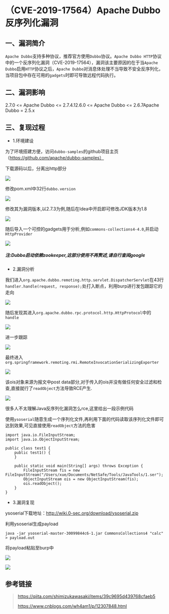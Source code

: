 （CVE-2019-17564）Apache Dubbo 反序列化漏洞
===========================================

一、漏洞简介
------------

`Apache Dubbo`支持多种协议，推荐官方使用`Dubbo`协议。`Apache Dubbo HTTP`协议中的一个反序列化漏洞（CVE-2019-17564），漏洞该主要原因的在于当`Apache Dubbo`启用`HTTP`协议之后，`Apache Dubbo`对消息体处理不当导致不安全反序列化，当项目包中存在可用的`gadgets`时即可导致远程代码执行。

二、漏洞影响
------------

2.7.0 \<= Apache Dubbo \<= 2.7.4.12.6.0 \<= Apache Dubbo \<= 2.6.7Apache Dubbo = 2.5.x

三、复现过程
------------

-   1.环境建设

为了环境搭建方便，访问`dubbo-samples`的github项目主页（https://github.com/apache/dubbo-samples）

下载源码以后，分离出http部分

![](/Users/aresx/Documents/VulWiki/.resource/(CVE-2019-17564)ApacheDubbo反序列化漏洞/media/rId24.png)

修改pom.xml中32行`dubbo.version`

![](/Users/aresx/Documents/VulWiki/.resource/(CVE-2019-17564)ApacheDubbo反序列化漏洞/media/rId25.png)

修改其为漏洞版本,以2.7.3为例,随后在Idea中开启即可修改JDK版本为1.8

![](/Users/aresx/Documents/VulWiki/.resource/(CVE-2019-17564)ApacheDubbo反序列化漏洞/media/rId26.png)

随后导入一个可控的gadgets用于分析,例如`commons-collections4-4.0`,并启动`HttpProvider`

![](/Users/aresx/Documents/VulWiki/.resource/(CVE-2019-17564)ApacheDubbo反序列化漏洞/media/rId27.png)

##### 注:Dubbo启动依赖zookeeper,这部分使用不再赘述,请自行查阅google

-   2.漏洞分析

我们进入`org.apache.dubbo.remoting.http.servlet.DispatcherServlet`在43行`handler.handle(request, response);`处打入断点，利用burp进行发包跟踪它的走向

![](/Users/aresx/Documents/VulWiki/.resource/(CVE-2019-17564)ApacheDubbo反序列化漏洞/media/rId29.png)

随后发现其进入`org.apache.dubbo.rpc.protocol.http.HttpProtocol`中的`handle`

![](/Users/aresx/Documents/VulWiki/.resource/(CVE-2019-17564)ApacheDubbo反序列化漏洞/media/rId30.png)

进一步跟踪

![](/Users/aresx/Documents/VulWiki/.resource/(CVE-2019-17564)ApacheDubbo反序列化漏洞/media/rId31.png)

最终进入`org.springframework.remoting.rmi.RemoteInvocationSerializingExporter`

![](/Users/aresx/Documents/VulWiki/.resource/(CVE-2019-17564)ApacheDubbo反序列化漏洞/media/rId32.png)

该ois对象来源为报文中post
data部分,对于传入的ois并没有做任何安全过滤和检查,直接就行了`readObject`方法导致RCE产生.

![](/Users/aresx/Documents/VulWiki/.resource/(CVE-2019-17564)ApacheDubbo反序列化漏洞/media/rId33.png)

很多人不太理解Java反序列化漏洞怎么rce,这里给出一段示例代码

使用`ysoserial`随意生成一个序列化文件,再利用下面的代码读取该序列化文件即可达到效果,可见直接使用`readObject`方法的危害

    import java.io.FileInputStream;
    import java.io.ObjectInputStream;

    public class test1 {
        public test1() {
        }

        public static void main(String[] args) throws Exception {
            FileInputStream fis = new FileInputStream("/Users/xue/Documents/NetSafe/Tools/JavaTools/1.ser");
            ObjectInputStream ois = new ObjectInputStream(fis);
            ois.readObject();
        }
    }

-   3.漏洞复现

ysoserial下载地址：http://wiki.0-sec.org/download/ysoserial.zip

利用ysoserial生成payload

    java -jar ysoserial-master-30099844c6-1.jar CommonsCollections4 "calc" > payload.out

将payload粘贴至burp中

![](/Users/aresx/Documents/VulWiki/.resource/(CVE-2019-17564)ApacheDubbo反序列化漏洞/media/rId34.png)

![](/Users/aresx/Documents/VulWiki/.resource/(CVE-2019-17564)ApacheDubbo反序列化漏洞/media/rId35.gif)

参考链接
--------

> https://qiita.com/shimizukawasaki/items/39c9695d439768cfaeb5
>
> https://www.cnblogs.com/wh4am1/p/12307848.html
